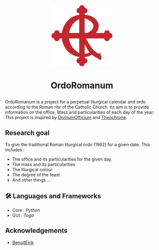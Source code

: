# <p align="center">![image](https://github.com/Eclouf/OrdoRomanum/blob/215a381a439bf968f4a3970dd0a29b2987b7678e/ordo200x200.png)</p>

# <p align="center">OrdoRomanum</p>

OrdoRomanum is a project for a perpetual liturgical calendar and ordo according to the Roman rite of the Catholic Church. Its aim is to provide information on the office, Mass and particularities of each day of the year. This project is inspired by [DivinumOfficium](https://github.com/DivinumOfficium) and [Theochrone](https://github.com/paucazou/theochrone).

## Research goal

To give the traditional Roman liturgical ordo (1962) for a given date. This includes :

- The office and its particularities for the given day.
- The mass and its particularities
- The liturgical colour
- The degree of the feast
- And other things ...

## 🛠️ Languages and Frameworks

- Core : *Python*
- GUI : *Toga*
  
## Acknowledgements      
- [BenoitEirik](https://github.com/BenoitEirik)
